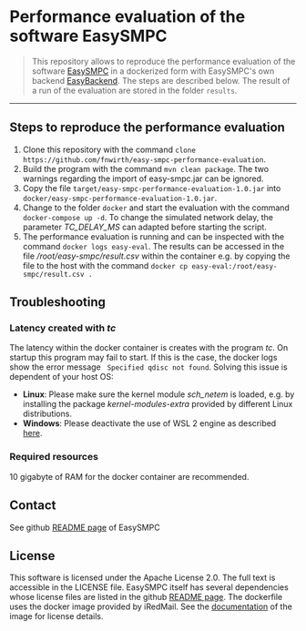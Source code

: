 # Performance evaluation of the software EasySMPC

> This repository allows to reproduce the performance evaluation of the software [EasySMPC](https://github.com/prasser/easy-smpc) in a dockerized form with EasySMPC's own backend [EasyBackend](https://github.com/easy-smpc/easy-backend). The steps are described below.
> The result of a run of the evaluation are stored in the folder `results`.
---

## Steps to reproduce the performance evaluation
1. Clone this repository with the command `clone https://github.com/fnwirth/easy-smpc-performance-evaluation`.
1. Build the program with the command `mvn clean package`. The two warnings regarding the import of easy-smpc.jar can be ignored.
1. Copy the file `target/easy-smpc-performance-evaluation-1.0.jar` into `docker/easy-smpc-performance-evaluation-1.0.jar`.
1. Change to the folder `docker` and start the evaluation with the command `docker-compose up -d`. To change the simulated network delay, the parameter *TC_DELAY_MS* can adapted before starting the script.
1. The performance evaluation is running and can be inspected with the command `docker logs easy-eval`. The results can be accessed in the file */root/easy-smpc/result.csv* within the container e.g. by copying the file to the host with the command `docker cp easy-eval:/root/easy-smpc/result.csv .`

## Troubleshooting
### Latency created with *tc*
The latency within the docker container is creates with the program *tc*. On startup this program may fail to start. If this is the case, the docker logs show the error message ` Specified qdisc not found`. Solving this issue is dependent of your host OS:
* **Linux**: Please make sure the kernel module *sch_netem* is loaded, e.g. by installing the package *kernel-modules-extra* provided by different Linux distributions.
* **Windows**: Please deactivate the use of WSL 2 engine as described [here](https://stackoverflow.com/questions/68176812/docker-traffic-control-tc-specified-qdisc-not-found).

### Required resources
10 gigabyte of RAM for the docker container are recommended.

## Contact
See github [README page](https://github.com/prasser/easy-smpc/edit/master/README.md) of EasySMPC

## License
This software is licensed under the Apache License 2.0. The full text is accessible in the LICENSE file. EasySMPC itself has several dependencies whose license files are listed in the github [README page](https://github.com/prasser/easy-smpc/edit/master/README.md).
The dockerfile uses the docker image provided by iRedMail. See the [documentation](https://github.com/iredmail/dockerized) of the image for license details.
